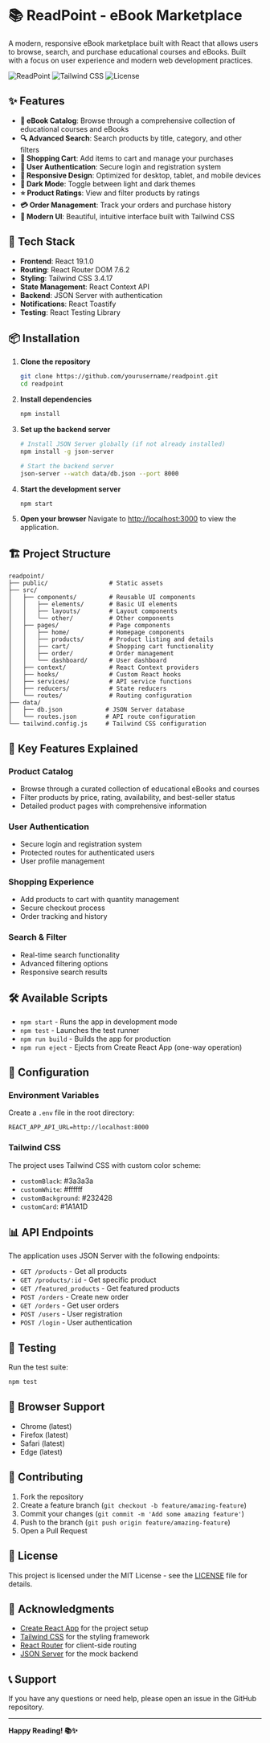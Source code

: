 # 📚 ReadPoint - eBook Marketplace

A modern, responsive eBook marketplace built with React that allows users to browse, search, and purchase educational courses and eBooks. Built with a focus on user experience and modern web development practices.

![ReadPoint](https://img.shields.io/badge/React-19.1.0-blue?style=for-the-badge&logo=react)
![Tailwind CSS](https://img.shields.io/badge/Tailwind_CSS-3.4.17-38B2AC?style=for-the-badge&logo=tailwind-css)
![License](https://img.shields.io/badge/License-MIT-green?style=for-the-badge)

## ✨ Features

- **📖 eBook Catalog**: Browse through a comprehensive collection of educational courses and eBooks
- **🔍 Advanced Search**: Search products by title, category, and other filters
- **🛒 Shopping Cart**: Add items to cart and manage your purchases
- **👤 User Authentication**: Secure login and registration system
- **📱 Responsive Design**: Optimized for desktop, tablet, and mobile devices
- **🌙 Dark Mode**: Toggle between light and dark themes
- **⭐ Product Ratings**: View and filter products by ratings
- **💳 Order Management**: Track your orders and purchase history
- **🎨 Modern UI**: Beautiful, intuitive interface built with Tailwind CSS

## 🚀 Tech Stack

- **Frontend**: React 19.1.0
- **Routing**: React Router DOM 7.6.2
- **Styling**: Tailwind CSS 3.4.17
- **State Management**: React Context API
- **Backend**: JSON Server with authentication
- **Notifications**: React Toastify
- **Testing**: React Testing Library

## 📦 Installation

1. **Clone the repository**
   ```bash
   git clone https://github.com/yourusername/readpoint.git
   cd readpoint
   ```

2. **Install dependencies**
   ```bash
   npm install
   ```

3. **Set up the backend server**
   ```bash
   # Install JSON Server globally (if not already installed)
   npm install -g json-server
   
   # Start the backend server
   json-server --watch data/db.json --port 8000
   ```

4. **Start the development server**
   ```bash
   npm start
   ```

5. **Open your browser**
   Navigate to [http://localhost:3000](http://localhost:3000) to view the application.

## 🏗️ Project Structure

```
readpoint/
├── public/                 # Static assets
├── src/
│   ├── components/         # Reusable UI components
│   │   ├── elements/       # Basic UI elements
│   │   ├── layouts/        # Layout components
│   │   └── other/          # Other components
│   ├── pages/              # Page components
│   │   ├── home/           # Homepage components
│   │   ├── products/       # Product listing and details
│   │   ├── cart/           # Shopping cart functionality
│   │   ├── order/          # Order management
│   │   └── dashboard/      # User dashboard
│   ├── context/            # React Context providers
│   ├── hooks/              # Custom React hooks
│   ├── services/           # API service functions
│   ├── reducers/           # State reducers
│   └── routes/             # Routing configuration
├── data/
│   ├── db.json            # JSON Server database
│   └── routes.json        # API route configuration
└── tailwind.config.js     # Tailwind CSS configuration
```

## 🎯 Key Features Explained

### Product Catalog
- Browse through a curated collection of educational eBooks and courses
- Filter products by price, rating, availability, and best-seller status
- Detailed product pages with comprehensive information

### User Authentication
- Secure login and registration system
- Protected routes for authenticated users
- User profile management

### Shopping Experience
- Add products to cart with quantity management
- Secure checkout process
- Order tracking and history

### Search & Filter
- Real-time search functionality
- Advanced filtering options
- Responsive search results

## 🛠️ Available Scripts

- `npm start` - Runs the app in development mode
- `npm test` - Launches the test runner
- `npm run build` - Builds the app for production
- `npm run eject` - Ejects from Create React App (one-way operation)

## 🔧 Configuration

### Environment Variables
Create a `.env` file in the root directory:
```env
REACT_APP_API_URL=http://localhost:8000
```

### Tailwind CSS
The project uses Tailwind CSS with custom color scheme:
- `customBlack`: #3a3a3a
- `customWhite`: #ffffff
- `customBackground`: #232428
- `customCard`: #1A1A1D

## 📊 API Endpoints

The application uses JSON Server with the following endpoints:
- `GET /products` - Get all products
- `GET /products/:id` - Get specific product
- `GET /featured_products` - Get featured products
- `POST /orders` - Create new order
- `GET /orders` - Get user orders
- `POST /users` - User registration
- `POST /login` - User authentication

## 🧪 Testing

Run the test suite:
```bash
npm test
```

## 📱 Browser Support

- Chrome (latest)
- Firefox (latest)
- Safari (latest)
- Edge (latest)

## 🤝 Contributing

1. Fork the repository
2. Create a feature branch (`git checkout -b feature/amazing-feature`)
3. Commit your changes (`git commit -m 'Add some amazing feature'`)
4. Push to the branch (`git push origin feature/amazing-feature`)
5. Open a Pull Request

## 📄 License

This project is licensed under the MIT License - see the [LICENSE](LICENSE) file for details.

## 🙏 Acknowledgments

- [Create React App](https://github.com/facebook/create-react-app) for the project setup
- [Tailwind CSS](https://tailwindcss.com/) for the styling framework
- [React Router](https://reactrouter.com/) for client-side routing
- [JSON Server](https://github.com/typicode/json-server) for the mock backend

## 📞 Support

If you have any questions or need help, please open an issue in the GitHub repository.

---

**Happy Reading! 📚✨**
